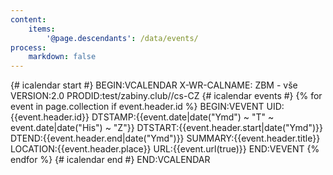```yaml
---
content:
    items:
        '@page.descendants': /data/events/
process:
    markdown: false
---
```


{# icalendar start #}
BEGIN:VCALENDAR
X-WR-CALNAME: ZBM - vše
VERSION:2.0
PRODID:test/zabiny.club//cs-CZ
{# icalendar events #}
{% for event in page.collection if event.header.id %}
BEGIN:VEVENT
UID:{{event.header.id}}
DTSTAMP:{{event.date|date("Ymd") ~ "T" ~ event.date|date("His") ~ "Z"}}
DTSTART:{{event.header.start|date("Ymd")}}
DTEND:{{event.header.end|date("Ymd")}}
SUMMARY:{{event.header.title}}
LOCATION:{{event.header.place}}
URL:{{event.url(true)}}
END:VEVENT
{% endfor %}
{# icalendar end #}
END:VCALENDAR